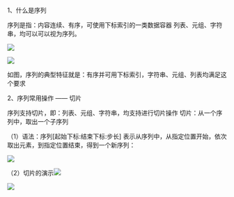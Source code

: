 1、什么是序列

序列是指：内容连续、有序，可使用下标索引的一类数据容器
列表、元组、字符串，均可以可以视为序列。

![](E:\Learn\note\software_test_note\software_test_img\2022-10-16-20-53-56-image.png)

![](E:\Learn\note\software_test_note\software_test_img\2022-10-16-20-54-02-image.png)

如图，序列的典型特征就是：有序并可用下标索引，字符串、元组、列表均满足这个要求

2、序列常用操作 —— 切片

序列支持切片，即：列表、元组、字符串，均支持进行切片操作
切片：从一个序列中，取出一个子序列

（1）语法：序列[起始下标:结束下标:步长]
表示从序列中，从指定位置开始，依次取出元素，到指定位置结束，得到一个新序列：

![](E:\Learn\note\software_test_note\software_test_img\2022-10-16-20-57-23-image.png)

（2）切片的演示![](E:\Learn\note\software_test_note\software_test_img\2022-10-16-20-57-54-image.png)

![](E:\Learn\note\software_test_note\software_test_img\2022-10-16-20-58-36-image.png)


